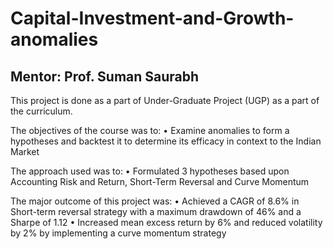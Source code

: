# Capital-Investment-and-Growth-anomalies
## Mentor: Prof. Suman Saurabh

This project is done as a part of Under-Graduate Project (UGP) as a part of the curriculum.

The objectives of the course was to:
• Examine anomalies to form a hypotheses and backtest it to determine its efficacy in context to the Indian Market

The approach used was to:
• Formulated 3 hypotheses based upon Accounting Risk and Return, Short-Term Reversal and Curve Momentum

The major outcome of this project was:
• Achieved a CAGR of 8.6% in Short-term reversal strategy with a maximum drawdown of 46% and a Sharpe of 1.12
• Increased mean excess return by 6% and reduced volatility by 2% by implementing a curve momentum strategy
